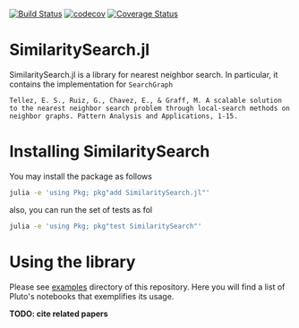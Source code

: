 [![Build Status](https://travis-ci.org/sadit/SimilaritySearch.jl.svg?branch=master)](https://travis-ci.org/sadit/SimilaritySearch.jl)
[![codecov](https://codecov.io/gh/sadit/SimilaritySearch.jl/branch/master/graph/badge.svg)](https://codecov.io/gh/sadit/SimilaritySearch.jl)
[![Coverage Status](https://coveralls.io/repos/github/sadit/SimilaritySearch.jl/badge.svg?branch=master)](https://coveralls.io/github/sadit/SimilaritySearch.jl?branch=master)

# SimilaritySearch.jl


SimilaritySearch.jl is a library for nearest neighbor search. In particular, it contains the implementation for `SearchGraph`

```
Tellez, E. S., Ruiz, G., Chavez, E., & Graff, M. A scalable solution to the nearest neighbor search problem through local-search methods on neighbor graphs. Pattern Analysis and Applications, 1-15.
```

# Installing SimilaritySearch


You may install the package as follows
```bash
julia -e 'using Pkg; pkg"add SimilaritySearch.jl"'
```
also, you can run the set of tests as fol
```bash
julia -e 'using Pkg; pkg"test SimilaritySearch"'
```

# Using the library
Please see [examples](https://github.com/sadit/SimilaritySearch.jl/tree/master/examples) directory of this repository. Here you will find a list of Pluto's notebooks that exemplifies its usage.
 
**TODO: cite related papers**


